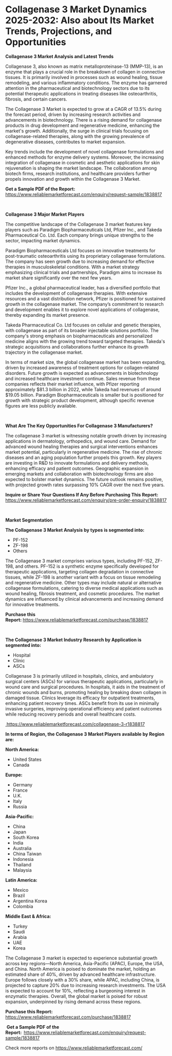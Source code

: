 <p><h1>Collagenase 3 Market Dynamics 2025-2032: Also about Its Market Trends, Projections, and Opportunities</h1></p><p><strong>Collagenase 3 Market Analysis and Latest Trends</strong></p>
<p><p>Collagenase 3, also known as matrix metalloproteinase-13 (MMP-13), is an enzyme that plays a crucial role in the breakdown of collagen in connective tissues. It is primarily involved in processes such as wound healing, tissue remodeling, and various inflammatory conditions. The enzyme has garnered attention in the pharmaceutical and biotechnology sectors due to its potential therapeutic applications in treating diseases like osteoarthritis, fibrosis, and certain cancers.</p><p>The Collagenase 3 Market is expected to grow at a CAGR of 13.5% during the forecast period, driven by increasing research activities and advancements in biotechnology. There is a rising demand for collagenase products in drug development and regenerative medicine, enhancing the market's growth. Additionally, the surge in clinical trials focusing on collagenase-related therapies, along with the growing prevalence of degenerative diseases, contributes to market expansion.</p><p>Key trends include the development of novel collagenase formulations and enhanced methods for enzyme delivery systems. Moreover, the increasing integration of collagenase in cosmetic and aesthetic applications for skin rejuvenation is shaping the market landscape. The collaboration among biotech firms, research institutions, and healthcare providers further propels innovation and growth within the Collagenase 3 Market.</p></p>
<p><strong>Get a Sample PDF of the Report:&nbsp;</strong> <a href="https://www.reliablemarketforecast.com/enquiry/request-sample/1838817?utm_campaign=2293&utm_medium=2&utm_source=Github&utm_content=ia&utm_term=08032025&utm_id=collagenase-3">https://www.reliablemarketforecast.com/enquiry/request-sample/1838817</a></p>
<p>&nbsp;</p>
<p><strong>Collagenase 3 Major Market Players</strong></p>
<p><p>The competitive landscape of the Collagenase 3 market features key players such as Paradigm Biopharmaceuticals Ltd, Pfizer Inc., and Takeda Pharmaceutical Co. Ltd. Each company brings unique strengths to the sector, impacting market dynamics.</p><p>Paradigm Biopharmaceuticals Ltd focuses on innovative treatments for post-traumatic osteoarthritis using its proprietary collagenase formulations. The company has seen growth due to increasing demand for effective therapies in musculoskeletal conditions. With a market strategy emphasizing clinical trials and partnerships, Paradigm aims to increase its market share significantly over the next few years.</p><p>Pfizer Inc., a global pharmaceutical leader, has a diversified portfolio that includes the development of collagenase therapies. With extensive resources and a vast distribution network, Pfizer is positioned for sustained growth in the collagenase market. The company’s commitment to research and development enables it to explore novel applications of collagenase, thereby expanding its market presence.</p><p>Takeda Pharmaceutical Co. Ltd focuses on cellular and genetic therapies, with collagenase as part of its broader injectable solutions portfolio. The company's strong emphasis on biopharmaceuticals and personalized medicine aligns with the growing trend toward targeted therapies. Takeda's strategic acquisitions and collaborations further enhance its growth trajectory in the collagenase market.</p><p>In terms of market size, the global collagenase market has been expanding, driven by increased awareness of treatment options for collagen-related disorders. Future growth is expected as advancements in biotechnology and increased healthcare investment continue. Sales revenue from these companies reflects their market influence, with Pfizer reporting approximately $81.3 billion in 2022, while Takeda had revenues of around $19.05 billion. Paradigm Biopharmaceuticals is smaller but is positioned for growth with strategic product development, although specific revenue figures are less publicly available.</p></p>
<p>&nbsp;</p>
<p><strong>What Are The Key Opportunities For Collagenase 3 Manufacturers?</strong></p>
<p><p>The collagenase 3 market is witnessing notable growth driven by increasing applications in dermatology, orthopedics, and wound care. Demand for advanced wound healing therapies and surgical interventions enhances market potential, particularly in regenerative medicine. The rise of chronic diseases and an aging population further propels this growth. Key players are investing in R&D to innovate formulations and delivery methods, enhancing efficacy and patient outcomes. Geographic expansion in emerging markets and collaboration with biotechnology firms are also expected to bolster market dynamics. The future outlook remains positive, with projected growth rates surpassing 10% CAGR over the next five years.</p></p>
<p><strong>Inquire or Share Your Questions If Any Before Purchasing This Report:</strong> <a href="https://www.reliablemarketforecast.com/enquiry/pre-order-enquiry/1838817?utm_campaign=2293&utm_medium=2&utm_source=Github&utm_content=ia&utm_term=08032025&utm_id=collagenase-3">https://www.reliablemarketforecast.com/enquiry/pre-order-enquiry/1838817</a></p>
<p>&nbsp;</p>
<p><strong>Market Segmentation</strong></p>
<p><strong>The Collagenase 3 Market Analysis by types is segmented into:</strong></p>
<p><ul><li>PF-152</li><li>ZF-198</li><li>Others</li></ul></p>
<p><p>The Collagenase 3 market comprises various types, including PF-152, ZF-198, and others. PF-152 is a synthetic enzyme specifically developed for therapeutic applications, targeting collagen degradation in connective tissues, while ZF-198 is another variant with a focus on tissue remodeling and regenerative medicine. Other types may include natural or alternative collagenase formulations, catering to diverse medical applications such as wound healing, fibrosis treatment, and cosmetic procedures. The market dynamics are influenced by clinical advancements and increasing demand for innovative treatments.</p></p>
<p><strong>Purchase this Report:&nbsp;</strong><a href="https://www.reliablemarketforecast.com/purchase/1838817?utm_campaign=2293&utm_medium=2&utm_source=Github&utm_content=ia&utm_term=08032025&utm_id=collagenase-3">https://www.reliablemarketforecast.com/purchase/1838817</a></p>
<p>&nbsp;</p>
<p><strong>The Collagenase 3 Market Industry Research by Application is segmented into:</strong></p>
<p><ul><li>Hospital</li><li>Clinic</li><li>ASCs</li></ul></p>
<p><p>Collagenase 3 is primarily utilized in hospitals, clinics, and ambulatory surgical centers (ASCs) for various therapeutic applications, particularly in wound care and surgical procedures. In hospitals, it aids in the treatment of chronic wounds and burns, promoting healing by breaking down collagen in damaged tissue. Clinics leverage its efficacy for outpatient treatments, enhancing patient recovery times. ASCs benefit from its use in minimally invasive surgeries, improving operational efficiency and patient outcomes while reducing recovery periods and overall healthcare costs.</p></p>
<p><a href="https://www.reliablemarketforecast.com/collagenase-3-r1838817?utm_campaign=2293&utm_medium=2&utm_source=Github&utm_content=ia&utm_term=08032025&utm_id=collagenase-3">&nbsp;https://www.reliablemarketforecast.com/collagenase-3-r1838817</a></p>
<p><strong>In terms of Region, the Collagenase 3 Market Players available by Region are:</strong></p>
<p>
    <p> <strong> North America: </strong>
        <ul>
            <li>United States</li>
            <li>Canada</li>
        </ul>
        </p> 
    <p> <strong> Europe: </strong>
        <ul>
            <li>Germany</li>
            <li>France</li>
            <li>U.K.</li>
            <li>Italy</li>
            <li>Russia</li>
        </ul>
        </p> 
    <p> <strong> Asia-Pacific: </strong>
        <ul>
            <li>China</li>
            <li>Japan</li>
            <li>South Korea</li>
            <li>India</li>
            <li>Australia</li>
            <li>China Taiwan</li>
            <li>Indonesia</li>
            <li>Thailand</li>
            <li>Malaysia</li>
        </ul>
        </p> 
    <p> <strong> Latin America: </strong>
        <ul>
            <li>Mexico</li>
            <li>Brazil</li>
            <li>Argentina Korea</li>
            <li>Colombia</li>
        </ul>
        </p> 
    <p> <strong> Middle East & Africa: </strong>
        <ul>
            <li>Turkey</li>
            <li>Saudi</li>
            <li>Arabia</li>
            <li>UAE</li>
            <li>Korea</li>
        </ul>
    </p>
    </p>
<p><p>The Collagenase 3 market is expected to experience substantial growth across key regions—North America, Asia-Pacific (APAC), Europe, the USA, and China. North America is poised to dominate the market, holding an estimated share of 40%, driven by advanced healthcare infrastructure. Europe follows closely with a 30% share, while APAC, including China, is projected to capture 20% due to increasing research investments. The USA is expected to account for 10%, reflecting a burgeoning interest in enzymatic therapies. Overall, the global market is poised for robust expansion, underpinned by rising demand across these regions.</p></p>
<p><strong>Purchase this Report: </strong><a href="https://www.reliablemarketforecast.com/purchase/1838817?utm_campaign=2293&utm_medium=2&utm_source=Github&utm_content=ia&utm_term=08032025&utm_id=collagenase-3">https://www.reliablemarketforecast.com/purchase/1838817</a></p>
<p>&nbsp;<strong>Get a Sample PDF of the Report:&nbsp;&nbsp;</strong><a href="https://www.reliablemarketforecast.com/enquiry/request-sample/1838817?utm_campaign=2293&utm_medium=2&utm_source=Github&utm_content=ia&utm_term=08032025&utm_id=collagenase-3">https://www.reliablemarketforecast.com/enquiry/request-sample/1838817</a></p>
<p><strong></strong></p>
<p>Check more reports on <a href="https://www.reliablemarketforecast.com/?utm_campaign=2293&utm_medium=2&utm_source=Github&utm_content=ia&utm_term=08032025&utm_id=collagenase-3">https://www.reliablemarketforecast.com/</a></p>